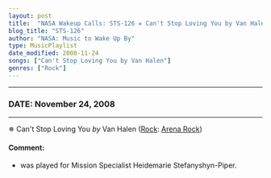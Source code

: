 ```yaml
---
layout: post
title:  "NASA Wakeup Calls: STS-126 ✵ Can't Stop Loving You by Van Halen ✵ November 24, 2008"
blog_title: "STS-126"
author: "NASA: Music to Wake Up By"
type: MusicPlaylist
date_modified: 2008-11-24
songs: ["Can't Stop Loving You by Van Halen"]
genres: ["Rock"]
---
```


----
### DATE: November 24, 2008
----
✵ Can't Stop Loving You *by* Van Halen ([Rock](https://www.discogs.com/genre/Rock): [Arena Rock](https://www.discogs.com/style/Arena%20Rock)) <a target="blank_" href="https://www.discogs.com/Van-Halen-Cant-Stop-Loving-You/release/2024900">
    <i class="fas fa-compact-disc"
       title="Discogs entry for this song"
       alt="Discogs entry for this song"
       style="font-size: 1.1em;"></i></a>
    

#### Comment:
* was played for Mission Specialist Heidemarie Stefanyshyn-Piper.



<br/>
<center>
	<a target="_blank"
	   href="https://twitter.com/intent/tweet?hashtags=Space,NASA,Playlist,NASAWakeupCalls,SpaceProgram&text=🚀 {{ page.author}}, '{{ page.songs.first }}' {{ page.title }}, {{ site.url }}{{ page.url }}&via=nasawakeupcalls"><i class="fab fa-twitter" title="Tweet this page" alt="Tweet this page" style="font-size: 1.3em;"></i></a>
	&nbsp; 	<i class="fas fa-user-astronaut" style="font-size: 1.5em;"></i> &nbsp;
    <a id="custom_amazon_link"
       type="amzn" search="#"
       category="popular music">
    <i class="fab fa-amazon" style="font-size: 1.3em;"></i></a>
</center>

<!-- Randomly resolve an individual entry from a song array -->
<script src="/assets/javascript/seedrandom.min.js"></script>
<script>
  var wake_me_up = ["Can't Stop Loving You by Van Halen"];
  var prng = new Math.seedrandom();
  function randomSong() {
    song = wake_me_up[Math.floor(Math.random() * wake_me_up.length)];
    var amazon_link = document.getElementById("custom_amazon_link");
    amazon_link.setAttribute("search", song);
  }
  window.onload = randomSong();
</script>
